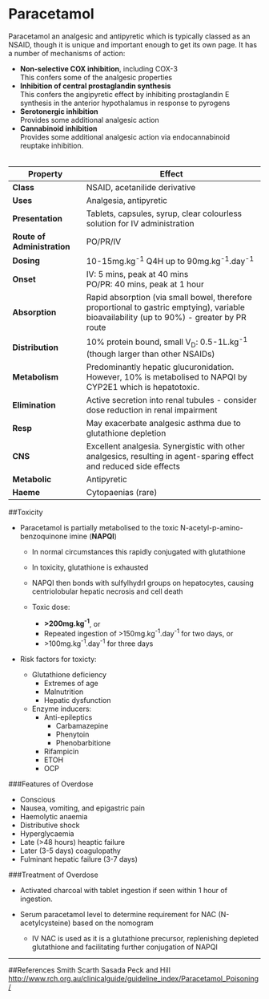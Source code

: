 # Paracetamol

Paracetamol an analgesic and antipyretic which is typically classed as an NSAID, though it is unique and important enough to get its own page. It has a number of mechanisms of action:
* **Non-selective COX inhibition**, including COX-3  
  This confers some of the analgesic properties
* **Inhibition of central prostaglandin synthesis**  
  This confers the angipyretic effect by inhibiting prostaglandin E synthesis in the anterior hypothalamus in response to pyrogens
* **Serotonergic inhibition**  
  Provides some additional analgesic action
* **Cannabinoid inhibition**  
  Provides some additional analgesic action via endocannabinoid reuptake inhibition.
<br><br>

|Property|Effect|
|--|--|
|**Class**|NSAID, acetanilide derivative
|**Uses**|Analgesia, antipyretic
|**Presentation**| Tablets, capsules, syrup, clear colourless solution for IV administration
|**Route of Administration**|PO/PR/IV
|**Dosing**|10-15mg.kg<sup>-1</sup> Q4H up to 90mg.kg<sup>-1</sup>.day<sup>-1</sup>
|**Onset**|IV: 5 mins, peak at 40 mins <br> PO/PR: 40 mins, peak at 1 hour
|**Absorption**|Rapid absorption (via small bowel, therefore proportional to gastric emptying), variable bioavailability (up to 90%) - greater by PR route
|**Distribution**|10% protein bound, small V<sub>D</sub>: 0.5-1L.kg<sup>-1</sup> (though larger than other NSAIDs)
|**Metabolism**|Predominantly hepatic glucuronidation. However, 10% is metabolised to NAPQI by CYP2E1 which is hepatotoxic.
|**Elimination**|Active secretion into renal tubules - consider dose reduction in renal impairment
|**Resp**|May exacerbate analgesic asthma due to glutathione depletion
|**CNS**|Excellent analgesia. Synergistic with other analgesics, resulting in agent-sparing effect and reduced side effects
|**Metabolic**|Antipyretic
|**Haeme**|Cytopaenias (rare)

##Toxicity
* Paracetamol is partially metabolised to the toxic N-acetyl-p-amino-benzoquinone imine (**NAPQI**)
  * In normal circumstances this rapidly conjugated with glutathione
  * In toxicity,  glutathione is exhausted
  * NAPQI then bonds with sulfylhydrl groups on hepatocytes, causing centriolobular hepatic necrosis and cell death
  
  
  * Toxic dose:
    * **>200mg.kg<sup>-1</sup>**, or
    * Repeated ingestion of >150mg.kg<sup>-1</sup>.day<sup>-1</sup> for two days, or
    * \>100mg.kg<sup>-1</sup>.day<sup>-1</sup> for three days

* Risk factors for toxicty:
  * Glutathione deficiency
    * Extremes of age
    * Malnutrition
    * Hepatic dysfunction
  * Enzyme inducers:
    * Anti-epileptics
      * Carbamazepine
      * Phenytoin
      * Phenobarbitione
    * Rifampicin
    * ETOH
    * OCP

###Features of Overdose
* Conscious
* Nausea, vomiting, and epigastric pain
* Haemolytic anaemia
* Distributive shock
* Hyperglycaemia
* Late (>48 hours) heaptic failure
* Later (3-5 days) coagulopathy
* Fulminant hepatic failure (3-7 days)

###Treatment of Overdose
* Activated charcoal with tablet ingestion if seen within 1 hour of ingestion.


* Serum paracetamol level to determine requirement for NAC (N-acetylcysteine) based on the nomogram
  * IV NAC is used as it is a glutathione precursor, replenishing depleted glutathione and facilitating further conjugation of NAPQI

---
##References
Smith Scarth Sasada
Peck and Hill
http://www.rch.org.au/clinicalguide/guideline_index/Paracetamol_Poisoning/